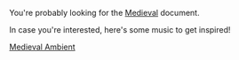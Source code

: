 You're probably looking for the [Medieval](Medieval.md) document.

In case you're interested, here's some music to get inspired!

[Medieval Ambient](https://open.spotify.com/playlist/4iyv10Grh8s3MtZJuzjXf4)

